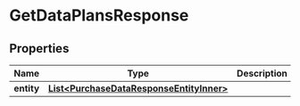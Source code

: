 

# GetDataPlansResponse


## Properties

| Name | Type | Description | Notes |
|------------ | ------------- | ------------- | -------------|
|**entity** | [**List&lt;PurchaseDataResponseEntityInner&gt;**](PurchaseDataResponseEntityInner.md) |  |  [optional] |



